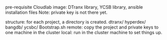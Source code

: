 pre-requisite
	Cloudlab image: DTranx library, YCSB library, ansible installation files
	Note: private key is not there yet.

structure: for each project, a directory is created.
	dtranx/
	hyperdex/
	bangdb/
	ycsbc/
	Bootstrap.sh
		remote: copy the project and private keys to one machine in the cluster
		local: run in the cluster machine to set things up.
